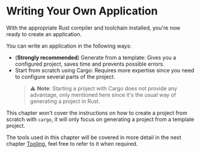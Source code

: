 # Writing Your Own Application

With the appropriate Rust compiler and toolchain installed, you're now ready to create an application.

You can write an application in the following ways:

- (**Strongly recommended**) Generate from a template: Gives you a configured project, saves time and prevents possible errors.
- Start from scratch using Cargo: Requires more expertise since you need to configure several parts of the project.
    > ⚠️ **Note**: Starting a project with Cargo does not provide any advantage, only mentioned here since it's the usual way of generating a project in Rust.

This chapter won't cover the instructions on how to create a project from scratch with `cargo`, it will only focus on generating a project from a template project.

The tools used in this chapter will be covered in more detail in the next chapter [Tooling][tooling], feel free to refer to it when required.

[tooling]: ../tooling/index.md
